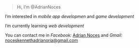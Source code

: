 >Hi, I’m @AdrianNoces
>
I’m interested in _mobile app developmen_ and _game development_ 
>
I’m currently learning _web development_
>
You can contact me in _Facebook:_ [Adrian Noces](https://www.facebook.com/adriannotforyou) and _Gmail:_ noceskennethadrianoria@gmail.com
